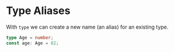 # Type Aliases

With `type` we can create a new name (an alias) for an existing type.

```ts
type Age = number;
const age: Age = 82;
```

